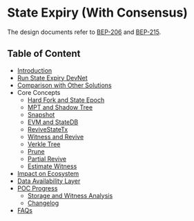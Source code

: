 # State Expiry (With Consensus)
The design documents refer to [BEP-206](https://github.com/bnb-chain/BEPs/pull/206) and [BEP-215](https://github.com/bnb-chain/BEPs/pull/215).

## Table of Content
<!--ts-->
- [Introduction](introduction.md)
- [Run State Expiry DevNet](run-devnet.md)
- [Comparison with Other Solutions](solution-comparison.md)
- Core Concepts
  + [Hard Fork and State Epoch](hard-fork-and-state-epoch.md) 
  + [MPT and Shadow Tree](mpt-and-shadow-tree.md) 
  + [Snapshot](snapshot.md) 
  + [EVM and StateDB](evm-and-statedb.md) 
  + [ReviveStateTx](revive-state-tx.md)
  + [Witness and Revive](witness-and-revive.md) 
  + [Verkle Tree](verkle-tree.md) 
  + [Prune](prune.md) 
  + [Partial Revive](partial-revive.md) 
  + [Estimate Witness](estimate-witness.md) 
- [Impact on Ecosystem](impact-on-ecosystem.md) 
- [Data Availability Layer](data-availability-layer.md) 
- [POC Progress](poc-progress.md)
  + [Storage and Witness Analysis](storage-and-witness-analysis.md)  
  + [Changelog](changelog.md) 
- [FAQs](faqs.md) 
<!--te-->